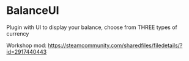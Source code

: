 # BalanceUI
 Plugin with UI to display your balance, choose from THREE types of currency

Workshop mod: https://steamcommunity.com/sharedfiles/filedetails/?id=2917440443
